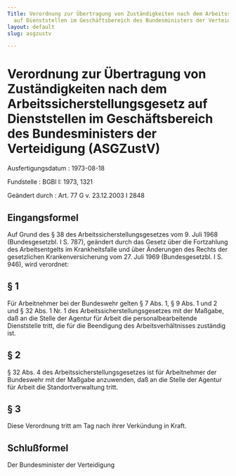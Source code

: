 ```yaml
---
Title: Verordnung zur Übertragung von Zuständigkeiten nach dem Arbeitssicherstellungsgesetz
  auf Dienststellen im Geschäftsbereich des Bundesministers der Verteidigung
layout: default
slug: asgzustv

---
```


# Verordnung zur Übertragung von Zuständigkeiten nach dem Arbeitssicherstellungsgesetz auf Dienststellen im Geschäftsbereich des Bundesministers der Verteidigung (ASGZustV)

Ausfertigungsdatum
:   1973-08-18

Fundstelle
:   BGBl I: 1973, 1321

Geändert durch
:   Art. 77 G v. 23.12.2003 I 2848


## Eingangsformel

Auf Grund des § 38 des Arbeitssicherstellungsgesetzes vom 9. Juli 1968
(Bundesgesetzbl. I S. 787), geändert durch das Gesetz über die
Fortzahlung des Arbeitsentgelts im Krankheitsfalle und über Änderungen
des Rechts der gesetzlichen Krankenversicherung vom 27. Juli 1969
(Bundesgesetzbl. I S. 946), wird verordnet:


## § 1

Für Arbeitnehmer bei der Bundeswehr gelten § 7 Abs. 1, § 9 Abs. 1 und
2 und § 32 Abs. 1 Nr. 1 des Arbeitssicherstellungsgesetzes mit der
Maßgabe, daß an die Stelle der Agentur für Arbeit die
personalbearbeitende Dienststelle tritt, die für die Beendigung des
Arbeitsverhältnisses zuständig ist.


## § 2

§ 32 Abs. 4 des Arbeitssicherstellungsgesetzes ist für Arbeitnehmer
der Bundeswehr mit der Maßgabe anzuwenden, daß an die Stelle der
Agentur für Arbeit die Standortverwaltung tritt.


## § 3

Diese Verordnung tritt am Tag nach ihrer Verkündung in Kraft.


## Schlußformel

Der Bundesminister der Verteidigung

